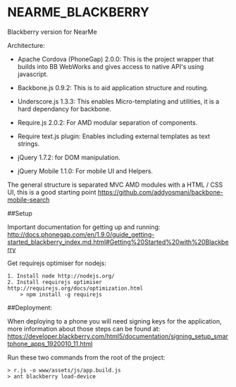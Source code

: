 NEARME_BLACKBERRY
=================

Blackberry version for NearMe

Architecture:

- Apache Cordova (PhoneGap) 2.0.0:	This is the project wrapper that builds into BB WebWorks and gives access to native API's using javascript.

- Backbone.js 0.9.2: This is to aid application structure and routing.
- Underscore.js 1.3.3: This enables Micro-templating and utilities, it is a hard dependancy for backbone.
- Require.js 2.0.2: For AMD modular separation of components.
- Require text.js plugin: Enables including external templates as text strings.
- jQuery 1.7.2: for DOM manipulation.
- jQuery Mobile 1.1.0: For mobile UI and Helpers.

The general structure is separated MVC AMD modules with a HTML / CSS UI, this is a good starting point https://github.com/addyosmani/backbone-mobile-search


##Setup

Important documentation for getting up and running: http://docs.phonegap.com/en/1.9.0/guide_getting-started_blackberry_index.md.html#Getting%20Started%20with%20Blackberry

Get requirejs optimiser for nodejs:

	1. Install node http://nodejs.org/
	2. Install requirejs optimiser http://requirejs.org/docs/optimization.html
		> npm install -g requirejs

##Deployment:

When deploying to a phone you will need signing keys for the application, more information about those steps can be found at: https://developer.blackberry.com/html5/documentation/signing_setup_smartphone_apps_1920010_11.html

Run these two commands from the root of the project:

	> r.js -o www/assets/js/app.build.js
	> ant blackberry load-device